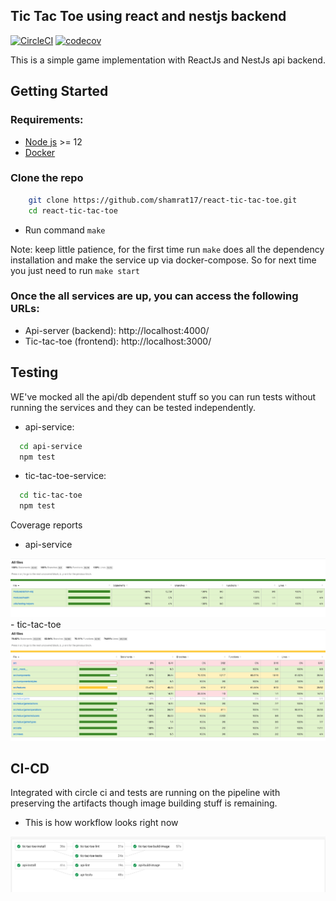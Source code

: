 ## Tic Tac Toe using react and nestjs backend
[![CircleCI](https://circleci.com/gh/shamrat17/react-tic-tac-toe.svg?style=svg)](https://circleci.com/gh/shamrat17/react-tic-tac-toe) [![codecov](https://codecov.io/gh/shamrat17/react-tic-tac-toe/branch/master/graph/badge.svg)](https://codecov.io/gh/shamrat17/react-tic-tac-toe)

This is a simple game implementation with ReactJs and NestJs api backend.

## Getting Started
### Requirements:
- [Node js](https://nodejs.org/en/download/) >= 12
- [Docker](https://www.docker.com/community-edition)

### Clone the repo
```sh
    git clone https://github.com/shamrat17/react-tic-tac-toe.git
    cd react-tic-tac-toe
```
- Run command `make`

Note: keep little patience, for the first time run `make` does all the dependency installation and make the service up via docker-compose. So for next time you just need to run `make start`

### Once the all services are up, you can access the following URLs:
- Api-server (backend): http://localhost:4000/
- Tic-tac-toe (frontend): http://localhost:3000/

## Testing
WE've mocked all the api/db dependent stuff so you can run tests without running the services and they can be tested independently.

- api-service: 
```sh
  cd api-service
  npm test
```
- tic-tac-toe-service: 
```sh
  cd tic-tac-toe
  npm test
```

Coverage reports 
- api-service
<img src="./.docs/assets/api-test-coverage.png" />
- tic-tac-toe
<img src="./.docs/assets/ui-test-coverage.png" />


## CI-CD
Integrated with circle ci and tests are running on the pipeline with preserving the artifacts though image building stuff is remaining.

- This is how workflow looks right now
<img src="./.docs/assets/ci-cd-workflow.png" />